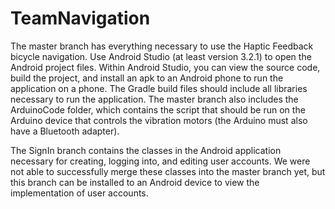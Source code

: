 # TeamNavigation

The master branch has everything necessary to use the Haptic Feedback bicycle navigation. Use Android Studio (at least version 3.2.1) to open the Android project files. Within Android Studio, you can view the source code, build the project, and install an apk to an Android phone to run the application on a phone.
The Gradle build files should include all libraries necessary to run the application.
The master branch also includes the ArduinoCode folder, which contains the script that should be run on the Arduino device that controls the vibration motors (the Arduino must also have a Bluetooth adapter).

The SignIn branch contains the classes in the Android application necessary for creating, logging into, and editing user accounts. We were not able to successfully merge these classes into the master branch yet, but this branch can be installed to an Android device to view the implementation of user accounts.